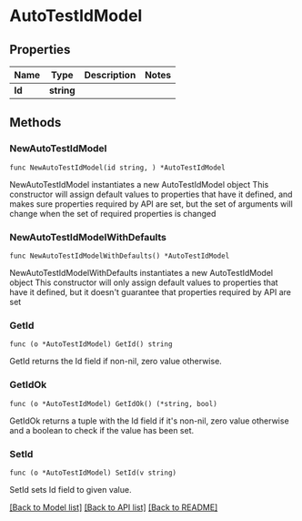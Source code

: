 # AutoTestIdModel

## Properties

Name | Type | Description | Notes
------------ | ------------- | ------------- | -------------
**Id** | **string** |  | 

## Methods

### NewAutoTestIdModel

`func NewAutoTestIdModel(id string, ) *AutoTestIdModel`

NewAutoTestIdModel instantiates a new AutoTestIdModel object
This constructor will assign default values to properties that have it defined,
and makes sure properties required by API are set, but the set of arguments
will change when the set of required properties is changed

### NewAutoTestIdModelWithDefaults

`func NewAutoTestIdModelWithDefaults() *AutoTestIdModel`

NewAutoTestIdModelWithDefaults instantiates a new AutoTestIdModel object
This constructor will only assign default values to properties that have it defined,
but it doesn't guarantee that properties required by API are set

### GetId

`func (o *AutoTestIdModel) GetId() string`

GetId returns the Id field if non-nil, zero value otherwise.

### GetIdOk

`func (o *AutoTestIdModel) GetIdOk() (*string, bool)`

GetIdOk returns a tuple with the Id field if it's non-nil, zero value otherwise
and a boolean to check if the value has been set.

### SetId

`func (o *AutoTestIdModel) SetId(v string)`

SetId sets Id field to given value.



[[Back to Model list]](../README.md#documentation-for-models) [[Back to API list]](../README.md#documentation-for-api-endpoints) [[Back to README]](../README.md)


